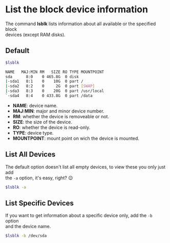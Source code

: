 # List the block device information

The command **lsblk** lists information about all available or the specified block  
devices (except RAM disks).


## Default

```bash
$lsblk

NAME   MAJ:MIN RM   SIZE RO TYPE MOUNTPOINT
sda      8:0    0 465.8G  0 disk
|-sda1   8:1    0    10G  0 part /
|-sda2   8:2    0     2G  0 part [SWAP]
|-sda3   8:3    0    20G  0 part /usr/local
`-sda4   8:4    0 433.8G  0 part /data
```

- **NAME**: device name.
- **MAJ:MIN**: major and minor device number.
- **RM**: whether the device is removeable or not.
- **SIZE**: the size of the device.
- **RO**: whether the device is read-only.
- **TYPE**: device type.
- **MOUNTPOINT**: mount point on wich the device is mounted.


## List All Devices

The default option doesn't list all empty devices, to view these you only just add  
the `-a` option, it's easy, right? :wink:

```bash
$lsblk -a
```

## List Specific Devices

If you want to get information about a specific device only, add the `-b` option   
and the device name.

```bash
$lsblk -b /dev/sda
```
